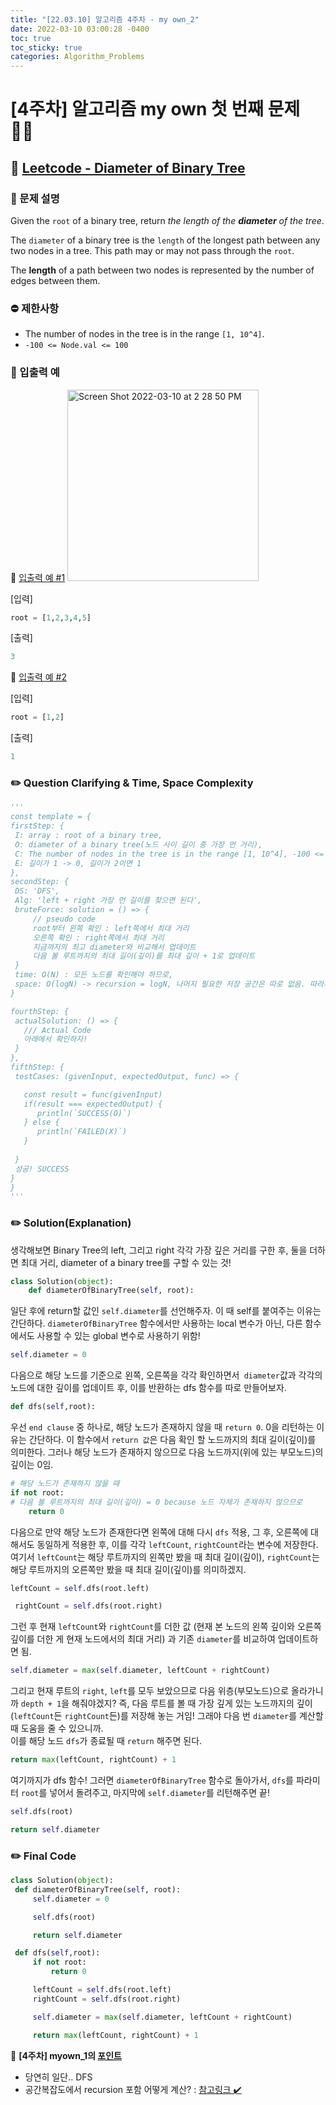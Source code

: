 ```yaml
---
title: "[22.03.10] 알고리즘 4주차 - my own_2"
date: 2022-03-10 03:00:28 -0400
toc: true
toc_sticky: true
categories: Algorithm_Problems
---
```


# [4주차] 알고리즘 my own 첫 번째 문제 ✍🏻

## 💬 [Leetcode - Diameter of Binary Tree](https://leetcode.com/problems/diameter-of-binary-tree/) 

### 📄 문제 설명  

Given the `root` of a binary tree, return *the length of the <strong>diameter</strong> of the tree*.

The `diameter` of a binary tree is the `length` of the longest path between any two nodes in a tree. This path may or may not pass through the `root`.

The **length** of a path between two nodes is represented by the number of edges between them.

### ⛔️ 제한사항
- The number of nodes in the tree is in the range `[1, 10^4]`.
- `-100 <= Node.val <= 100`

### 💭 입출력 예

<div class="notice--primary" markdown="1">
🌝 <u>입출력 예 #1</u>     

<img width="306" alt="Screen Shot 2022-03-10 at 2 28 50 PM" src="https://user-images.githubusercontent.com/63195670/157595761-251706d0-298a-4ccb-8e0a-bb45aeeb00b9.png">      

[입력]   

   ```python
root = [1,2,3,4,5]
   ```             
      
    
[출력]    

   ```python    
3       
   ```
</div>   


<div class="notice--primary" markdown="1">
🌝 <u>입출력 예 #2</u>     

[입력]   

   ```python
root = [1,2]
   ```             
      
    
[출력]    

   ```python    
1     
   ```
   
</div>    

### ✏️ Question Clarifying & Time, Space Complexity 


   ```python
'''
const template = {
  firstStep: {
    I: array : root of a binary tree, 
    O: diameter of a binary tree(노드 사이 길이 중 가장 먼 거리), 
    C: The number of nodes in the tree is in the range [1, 10^4], -100 <= Node.val <= 100,
    E: 길이가 1 -> 0, 길이가 2이면 1
  },
  secondStep: {
    DS: 'DFS',
    Alg: 'left + right 가장 먼 길이를 찾으면 된다',
    bruteForce: solution = () => {
        // pseudo code
        root부터 왼쪽 확인 : left쪽에서 최대 거리
        오른쪽 확인 : right쪽에서 최대 거리
        지금까지의 최고 diameter와 비교해서 업데이트
        다음 볼 루트까지의 최대 길이(깊이)를 최대 깊이 + 1로 업데이트
    }
    time: O(N) : 모든 노드를 확인해야 하므로,
    space: O(logN) -> recursion = logN, 나머지 필요한 저장 공간은 따로 없음. 따라서 O(logN)
  }

  fourthStep: {
    actualSolution: () => {
      /// Actual Code
      아래에서 확인하자!
    }
  },
  fifthStep: {
    testCases: (givenInput, expectedOutput, func) => {

      const result = func(givenInput)
      if(result === expectedOutput) {
         println(`SUCCESS(O)`)
      } else {
         println(`FAILED(X)`)
      }
      
    }
    성공! SUCCESS
  }
}
'''
   ```

### ✏️ Solution(Explanation) 

생각해보면 Binary Tree의 left, 그리고 right 각각 가장 깊은 거리를 구한 후, 둘을 더하면 최대 거리, diameter of a binary tree를 구할 수 있는 것!    

```python
class Solution(object):
    def diameterOfBinaryTree(self, root):
```   
일단 후에 return할 값인 `self.diameter`를 선언해주자. 이 때 self를 붙여주는 이유는 간단하다. `diameterOfBinaryTree` 함수에서만 사용하는 local 변수가 아닌, 다른 함수에서도 사용할 수 있는 global 변수로 사용하기 위함!      

```python
self.diameter = 0
```
다음으로 해당 노드를 기준으로 왼쪽, 오른쪽을 각각 확인하면서` diameter`값과 각각의 노드에 대한 깊이를 업데이트 후, 이를 반환하는 dfs 함수를 따로 만들어보자.  

```python
def dfs(self,root):
```
우선 `end clause` 중 하나로, 해당 노드가 존재하지 않을 때 `return 0`. 0을 리턴하는 이유는 간단하다. 이 함수에서 `return 값`은 다음 확인 할 노드까지의 최대 길이(깊이)를 의미한다. 그러나 해당 노드가 존재하지 않으므로 다음 노드까지(위에 있는 부모노드)의 깊이는 0임.      

```python
# 해당 노드가 존재하지 않을 때 
if not root:
# 다음 볼 루트까지의 최대 길이(깊이) = 0 because 노드 자체가 존재하지 않으므로 
	return 0 
```

다음으로 만약 해당 노드가 존재한다면 왼쪽에 대해 다시 `dfs` 적용, 그 후, 오른쪽에 대해서도 동일하게 적용한 후, 이를 각각 `leftCount`, `rightCount`라는 변수에 저장한다.      
여기서 `leftCount`는 해당 루트까지의 왼쪽만 봤을 때 최대 길이(깊이), `rightCount`는 해당 루트까지의 오른쪽만 봤을 때 최대 길이(깊이)를 의미하겠지.      

```python
leftCount = self.dfs(root.left)

 rightCount = self.dfs(root.right)
 ```

그런 후 현재 `leftCount`와 `rightCount`를 더한 값 (현재 본 노드의 왼쪽 깊이와 오른쪽 깊이를 더한 게 현재 노드에서의 최대 거리) 과 기존 `diameter`를 비교하여 업데이트하면 됨.     

```python
self.diameter = max(self.diameter, leftCount + rightCount)
```

그리고 현재 루트의 `right`, `left`를 모두 보았으므로 다음 위층(부모노드)으로 올라가니까 `depth + 1`을 해줘야겠지? 즉, 다음 루트를 볼 때 가장 깊게 있는 노드까지의 깊이(`leftCount`든 `rightCount`든)를 저장해 놓는 거임! 그래야 다음 번 `diameter`를 계산할 때 도움을 줄 수 있으니까.      
이를 해당 노드 `dfs`가 종료될 때 `return` 해주면 된다.      

```python
return max(leftCount, rightCount) + 1
```
여기까지가 dfs 함수! 그러면 `diameterOfBinaryTree` 함수로 돌아가서, `dfs`를 파라미터 `root`를 넣어서 돌려주고, 마지막에 `self.diameter`를 리턴해주면 끝!

```python
self.dfs(root)

return self.diameter
```

     
### ✏️ Final Code 

   ```python
class Solution(object):
    def diameterOfBinaryTree(self, root):
        self.diameter = 0

        self.dfs(root)

        return self.diameter

    def dfs(self,root):
        if not root:
            return 0 

        leftCount = self.dfs(root.left)
        rightCount = self.dfs(root.right)

        self.diameter = max(self.diameter, leftCount + rightCount)

        return max(leftCount, rightCount) + 1
   ```
   
   	    
<div class="notice--primary" markdown="1">
🌟 <strong>[4주차] myown_1의 <u>포인트</u></strong>    

- 당연히 일단.. DFS    
- 공간복잡도에서 recursion 포함 어떻게 계산? : <a href="https://servertrix.com/880" title="시간 복잡도, 공간 복잡도">참고링크 ✔️</a>       
     
</div>
